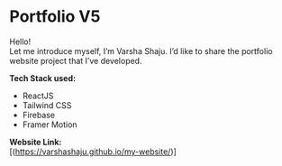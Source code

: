 # Portfolio V5  
Hello!  
Let me introduce myself, I’m Varsha Shaju. I’d like to share the portfolio website project that I’ve developed.  

**Tech Stack used:**  
- ReactJS  
- Tailwind CSS  
- Firebase  
- Framer Motion  

**Website Link:**  
[(https://varshashaju.github.io/my-website/)]
